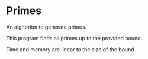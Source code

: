 # Primes
An alghoritm to generate primes.


This program finds all primes up to the provided bound.


Time and memory are linear to the size of the bound.
